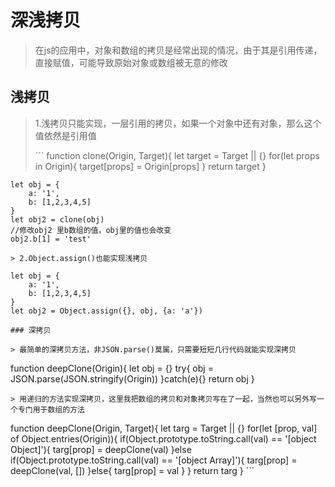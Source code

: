 # 深浅拷贝

> 在js的应用中，对象和数组的拷贝是经常出现的情况，由于其是引用传递，直接赋值，可能导致原始对象或数组被无意的修改

## 浅拷贝

> 1.浅拷贝只能实现，一层引用的拷贝，如果一个对象中还有对象，那么这个值依然是引用值
>
> \`\`\` function clone\(Origin, Target\){ let target = Target \|\| {} for\(let props in Origin\){ target\[props\] = Origin\[props\] } return target }

```text
let obj = {
    a: '1',
    b: [1,2,3,4,5]
}
let obj2 = clone(obj)
//修改obj2 里b数组的值，obj里的值也会改变
obj2.b[1] = 'test' 
```

```text
> 2.Object.assign()也能实现浅拷贝
```

```text
let obj = {
    a: '1',
    b: [1,2,3,4,5]
}
let obj2 = Object.assign({}, obj, {a: 'a'})
```

```text
### 深拷贝

> 最简单的深拷贝方法，非JSON.parse()莫属，只需要短短几行代码就能实现深拷贝
```

function deepClone\(Origin\){ let obj = {} try{ obj = JSON.parse\(JSON.stringify\(Origin\)\) }catch\(e\){} return obj }

```text
> 用递归的方法实现深拷贝，这里我把数组的拷贝和对象拷贝写在了一起，当然也可以另外写一个专门用于数组的方法
```

function deepClone\(Origin, Target\){ let targ = Target \|\| {} for\(let \[prop, val\] of Object.entries\(Origin\)\){ if\(Object.prototype.toString.call\(val\) == '\[object Object\]'\){ targ\[prop\] = deepClone\(val\) }else if\(Object.prototype.toString.call\(val\) == '\[object Array\]'\){ targ\[prop\] = deepClone\(val, \[\]\) }else{ targ\[prop\] = val } } return targ } \`\`\`

